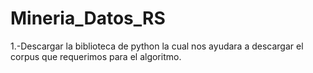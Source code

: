 # Mineria_Datos_RS

1.-Descargar la biblioteca de python la cual nos ayudara a descargar el corpus que requerimos para el algoritmo.